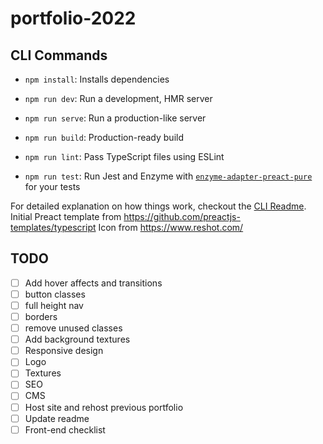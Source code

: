 # portfolio-2022

## CLI Commands
*   `npm install`: Installs dependencies

*   `npm run dev`: Run a development, HMR server

*   `npm run serve`: Run a production-like server

*   `npm run build`: Production-ready build

*   `npm run lint`: Pass TypeScript files using ESLint

*   `npm run test`: Run Jest and Enzyme with
    [`enzyme-adapter-preact-pure`](https://github.com/preactjs/enzyme-adapter-preact-pure) for
    your tests


For detailed explanation on how things work, checkout the [CLI Readme](https://github.com/developit/preact-cli/blob/master/README.md).
Initial Preact template from https://github.com/preactjs-templates/typescript
Icon from https://www.reshot.com/


## TODO

- [ ] Add hover affects and transitions
- [ ] button classes
- [ ] full height nav
- [ ] borders
- [ ] remove unused classes
- [ ] Add background textures
- [ ] Responsive design
- [ ] Logo
- [ ] Textures
- [ ] SEO
- [ ] CMS
- [ ] Host site and rehost previous portfolio
- [ ] Update readme
- [ ] Front-end checklist
